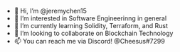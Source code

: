 - 👋 Hi, I’m @jeremychen15
- 👀 I’m interested in Software Engineerinng in general
- 🌱 I’m currently learning Solidity, Terraform, and Rust
- 💞️ I’m looking to collaborate on Blockchain Technology
- 📫 You can reach me via Discord! @Cheesus#7299

<!---
jeremychen15/jeremychen15 is a ✨ special ✨ repository because its `README.md` (this file) appears on your GitHub profile.
You can click the Preview link to take a look at your changes.
--->
